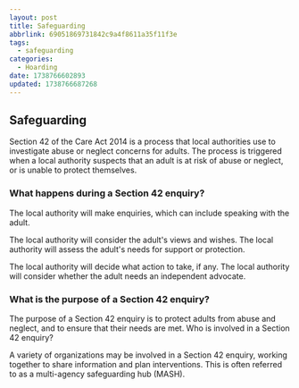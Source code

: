 ```yaml
---
layout: post
title: Safeguarding
abbrlink: 69051869731842c9a4f8611a35f11f3e
tags:
  - safeguarding
categories:
  - Hoarding
date: 1738766602893
updated: 1738766687268
---
```


## Safeguarding

Section 42 of the Care Act 2014 is a process that local authorities use to investigate abuse or neglect concerns for adults. The process is triggered when a local authority suspects that an adult is at risk of abuse or neglect, or is unable to protect themselves.

### What happens during a Section 42 enquiry?

The local authority will make enquiries, which can include speaking with the adult.

The local authority will consider the adult's views and wishes.
The local authority will assess the adult's needs for support or protection.

The local authority will decide what action to take, if any.
The local authority will consider whether the adult needs an independent advocate.

### What is the purpose of a Section 42 enquiry?

The purpose of a Section 42 enquiry is to protect adults from abuse and neglect, and to ensure that their needs are met.
Who is involved in a Section 42 enquiry?

A variety of organizations may be involved in a Section 42 enquiry, working together to share information and plan interventions. This is often referred to as a multi-agency safeguarding hub (MASH).
